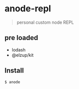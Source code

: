 # anode-repl

> personal custom node REPL

## pre loaded

- lodash
- @elzup/kit

## Install

```bash
$ anode
```
